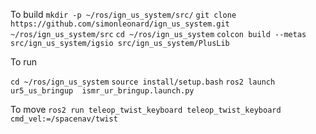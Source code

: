 To build
```mkdir -p ~/ros/ign_us_system/src/```
```git clone https://github.com/simonleonard/ign_us_system.git ~/ros/ign_us_system/src```
```cd ~/ros/ign_us_system```
```colcon build --metas src/ign_us_system/igsio src/ign_us_system/PlusLib```

To run

```cd ~/ros/ign_us_system```
```source install/setup.bash```
```ros2 launch  ur5_us_bringup  ismr_ur_bringup.launch.py```

To move
```ros2 run teleop_twist_keyboard teleop_twist_keyboard cmd_vel:=/spacenav/twist```
